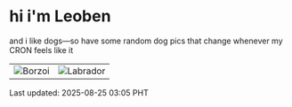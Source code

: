 # hi i'm Leoben

and i like dogs—so have some random dog pics that change whenever my CRON feels like it

|  |  |
|--------|----------|
| ![Borzoi](https://random-dog-vercel.vercel.app/api/random-borzoi?v=1756062321) | ![Labrador](https://random-dog-vercel.vercel.app/api/random-labrador?v=1756062321) |

Last updated: 2025-08-25 03:05 PHT
